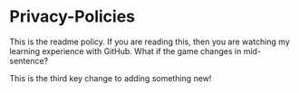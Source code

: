 # Privacy-Policies
This is the readme policy.  If you are reading this, then you are watching my learning experience with GitHub. 
What if the game changes in mid-sentence? 
<p>This is the third key change to adding something new!</p>
